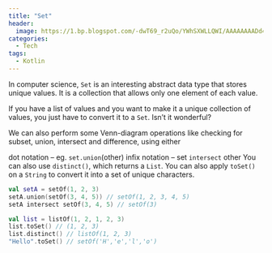 ```yaml
---
title: "Set"
header:
  image: https://1.bp.blogspot.com/-dwT69_r2uQo/YWhSXWLLQWI/AAAAAAAADd4/05s1fRmFLT4MiNSexuYeqZBooU_PZfDVgCLcBGAsYHQ/w640-h428/noah-naf-qhfxY3X6JV0-unsplash.jpg
categories:
  - Tech
tags:
  - Kotlin
---
```


In computer science, `Set` is an interesting abstract data type that stores unique values. It is a collection that allows only one element of each value.

If you have a list of values and you want to make it a unique collection of values, you just have to convert it to a `Set`. Isn’t it wonderful?

We can also perform some Venn-diagram operations like checking for subset, union, intersect and difference, using either

dot notation – eg. `set.union`(other)
infix notation – set `intersect` other
You can also use `distinct()`, which returns a `List`. You can also apply `toSet()` on a `String` to convert it into a set of unique characters.

```kotlin
val setA = setOf(1, 2, 3)
setA.union(setOf(3, 4, 5)) // setOf(1, 2, 3, 4, 5)
setA intersect setOf(3, 4, 5) // setOf(3)

val list = listOf(1, 2, 1, 2, 3)
list.toSet() // (1, 2, 3)
list.distinct() // listOf(1, 2, 3)
"Hello".toSet() // setOf('H','e','l','o')
```
